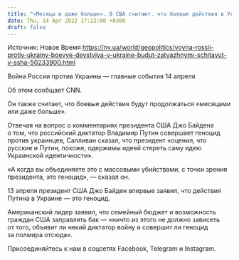 ```yaml
---
title: "«Месяцы и даже больше». В США считают, что боевые действия в Украине будут «затяжными»"
date: Thu, 14 Apr 2022 17:22:00 +0300
draft: false
---
```

Источник: Новое Время https://nv.ua/world/geopolitics/voyna-rossii-protiv-ukrainy-boevye-deystviya-v-ukraine-budut-zatyazhnymi-schitayut-v-ssha-50233900.html


Война России против Украины — главные события 14 апреля

 Об этом сообщает CNN.

Он также считает, что боевые действия будут продолжаться «месяцами или даже больше».

Отвечая на вопрос о комментариях президента США Джо Байдена о том, что российский диктатор Владимир Путин совершает геноцид против украинцев, Салливан сказал, что президент «оценил, что русские и Путин, похоже, одержимы идеей стереть саму идею Украинской идентичности».

«А когда вы объединяете это с массовыми убийствами, с точки зрения президента, это геноцид», — сказал он.

13 апреля президент США Джо Байден впервые заявил, что действия Путина в Украине — это геноцид.

Американский лидер заявил, что семейный бюджет и возможность граждан США заправлять бак — «ничто из этого не должно зависеть от того, объявит ли некий диктатор войну и совершит ли геноцид за полмира отсюда».

Присоединяйтесь к нам в соцсетях Facebook, Telegram и Instagram.

